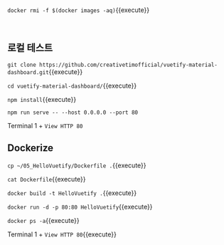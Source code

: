 <br>

`docker rmi -f $(docker images -aq)`{{execute}}

<br>

## 로컬 테스트

`git clone https://github.com/creativetimofficial/vuetify-material-dashboard.git`{{execute}}

`cd vuetify-material-dashboard/`{{execute}}

`npm install`{{execute}}

`npm run serve -- --host 0.0.0.0 --port 80`

Terminal 1 + `View HTTP 80`


## Dockerize

`cp ~/05_HelloVuetify/Dockerfile .`{{execute}}

`cat Dockerfile`{{execute}}

`docker build -t HelloVuetify .`{{execute}}

`docker run -d -p 80:80 HelloVuetify`{{execute}}

`docker ps -a`{{execute}}

Terminal 1 + `View HTTP 80`{{execute}}
